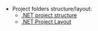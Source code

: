- Project folders structure/layout:
  - [.NET project structure](https://gist.github.com/davidfowl/ed7564297c61fe9ab814)
  - [.NET Project Layout](https://github.com/dotnet-template/project-layout)
